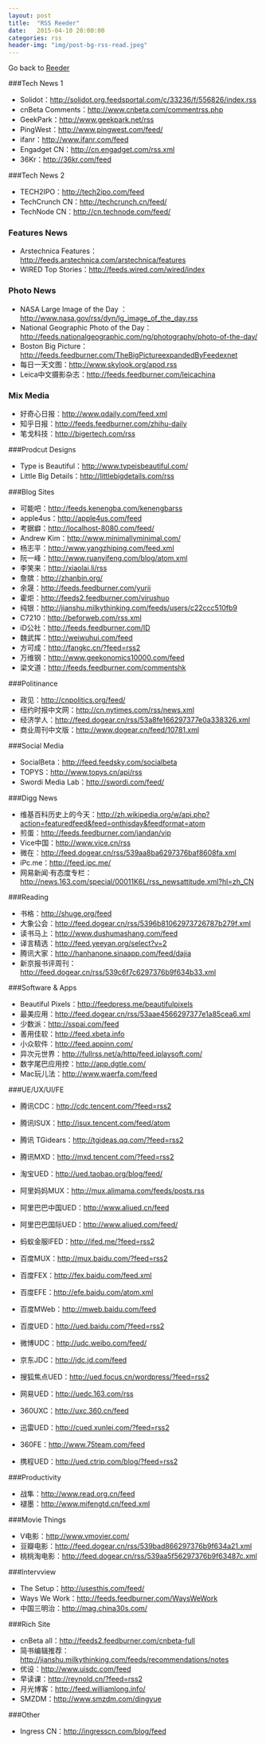 ```yaml
---
layout: post
title:  "RSS Reeder"
date:   2015-04-10 20:00:00
categories: rss
header-img: "img/post-bg-rss-read.jpeg"
---
```


Go back to <a href="http://reederapp.com/" target="_blank">Reeder </a>

###Tech News 1

- Solidot：http://solidot.org.feedsportal.com/c/33236/f/556826/index.rss
- cnBeta Comments：http://www.cnbeta.com/commentrss.php
- GeekPark：http://www.geekpark.net/rss
- PingWest：http://www.pingwest.com/feed/
- ifanr：http://www.ifanr.com/feed
- Engadget CN：http://cn.engadget.com/rss.xml
- 36Kr：http://36kr.com/feed

###Tech News 2

- TECH2IPO：http://tech2ipo.com/feed
- TechCrunch CN：http://techcrunch.cn/feed/
- TechNode CN：http://cn.technode.com/feed/

### Features News

- Arstechnica Features：http://feeds.arstechnica.com/arstechnica/features
- WIRED Top Stories：http://feeds.wired.com/wired/index

### Photo News

- NASA Large Image of the Day ：http://www.nasa.gov/rss/dyn/lg_image_of_the_day.rss
- National Geographic Photo of the Day：http://feeds.nationalgeographic.com/ng/photography/photo-of-the-day/
- Boston Big Picture：http://feeds.feedburner.com/TheBigPictureexpandedByFeedexnet
- 每日一天文图：http://www.skylook.org/apod.rss
- Leica中文摄影杂志：http://feeds.feedburner.com/leicachina 

### Mix Media

- 好奇心日报：http://www.qdaily.com/feed.xml
- 知乎日报：http://feeds.feedburner.com/zhihu-daily 
- 笔戈科技：http://bigertech.com/rss

###Prodcut Designs

- Type is Beautiful：http://www.typeisbeautiful.com/
- Little Big Details：http://littlebigdetails.com/rss

###Blog Sites

- 可能吧：http://feeds.kenengba.com/kenengbarss
- apple4us：http://apple4us.com/feed 
- 考据癖：http://localhost-8080.com/feed/
- Andrew Kim：http://www.minimallyminimal.com/
- 杨志平：http://www.yangzhiping.com/feed.xml
- 阮一峰：http://www.ruanyifeng.com/blog/atom.xml
- 李笑来：http://xiaolai.li/rss
- 詹膑：http://zhanbin.org/
- 余晟：http://feeds.feedburner.com/yurii
- 霍炬：http://feeds2.feedburner.com/virushuo
- 纯银：http://jianshu.milkythinking.com/feeds/users/c22ccc510fb9
- C7210：http://beforweb.com/rss.xml
- iD公社：http://feeds.feedburner.com/ID
- 魏武挥：http://weiwuhui.com/feed
- 方可成：http://fangkc.cn/?feed=rss2
- 万维钢：http://www.geekonomics10000.com/feed
- 梁文道：http://feeds.feedburner.com/commentshk

###Politinance

- 政见：http://cnpolitics.org/feed/
- 纽约时报中文网：http://cn.nytimes.com/rss/news.xml 
- 经济学人：http://feed.dogear.cn/rss/53a8fe166297377e0a338326.xml
- 商业周刊中文版：http://www.dogear.cn/feed/10781.xml 

###Social Media

- SocialBeta：http://feed.feedsky.com/socialbeta
- TOPYS：http://www.topys.cn/api/rss
- Swordi Media Lab：http://swordi.com/feed/

###Digg News

- 维基百科历史上的今天：http://zh.wikipedia.org/w/api.php?action=featuredfeed&feed=onthisday&feedformat=atom
- 煎蛋：http://feeds.feedburner.com/jandan/vip
- Vice中国：http://www.vice.cn/rss
- 微在：http://feed.dogear.cn/rss/539aa8ba6297376baf8608fa.xml
- iPc.me：http://feed.ipc.me/
- 网易新闻·有态度专栏：http://news.163.com/special/00011K6L/rss_newsattitude.xml?hl=zh_CN

###Reading

- 书格：http://shuge.org/feed
- 大象公会：http://feed.dogear.cn/rss/5396b81062973726787b279f.xml
- 读书马上：http://www.dushumashang.com/feed
- 译言精选：http://feed.yeeyan.org/select?v=2
- 腾讯大家：http://hanhanone.sinaapp.com/feed/dajia
- 新京报书评周刊：http://feed.dogear.cn/rss/539c6f7c6297376b9f634b33.xml

###Software & Apps 

- Beautiful Pixels：http://feedpress.me/beautifulpixels
- 最美应用：http://feed.dogear.cn/rss/53aae4566297377e1a85cea6.xml
- 少数派：http://sspai.com/feed
- 善用佳软：http://feed.xbeta.info
- 小众软件：http://feed.appinn.com/
- 异次元世界：http://fullrss.net/a/http/feed.iplaysoft.com/
- 数字尾巴应用控：http://app.dgtle.com/
- Mac玩儿法：http://www.waerfa.com/feed

###UE/UX/UI/FE

- 腾讯CDC：http://cdc.tencent.com/?feed=rss2
- 腾讯ISUX：http://isux.tencent.com/feed/atom 
- 腾讯 TGidears：http://tgideas.qq.com/?feed=rss2
- 腾讯MXD：http://mxd.tencent.com/?feed=rss2

- 淘宝UED：http://ued.taobao.org/blog/feed/
- 阿里妈妈MUX：http://mux.alimama.com/feeds/posts.rss
- 阿里巴巴中国UED：http://www.aliued.cn/feed
- 阿里巴巴国际UED：http://www.aliued.com/feed/
- 蚂蚁金服IFED：http://ifed.me/?feed=rss2

- 百度MUX：http://mux.baidu.com/?feed=rss2
- 百度FEX：http://fex.baidu.com/feed.xml
- 百度EFE：http://efe.baidu.com/atom.xml
- 百度MWeb：http://mweb.baidu.com/feed
- 百度UED：http://ued.baidu.com/?feed=rss2

- 微博UDC：http://udc.weibo.com/feed/
- 京东JDC：http://jdc.jd.com/feed
- 搜狐焦点UED：http://ued.focus.cn/wordpress/?feed=rss2
- 网易UED：http://uedc.163.com/rss
- 360UXC：http://uxc.360.cn/feed
- 迅雷UED：http://cued.xunlei.com/?feed=rss2
- 360FE：http://www.75team.com/feed
- 携程UED：http://ued.ctrip.com/blog/?feed=rss2

###Productivity

- 战隼：http://www.read.org.cn/feed
- 褪墨：http://www.mifengtd.cn/feed.xml


###Movie Things

- V电影：http://www.vmovier.com/ 
- 豆瓣电影：http://feed.dogear.cn/rss/539bad866297376b9f634a21.xml
- 桃桃淘电影：http://feed.dogear.cn/rss/539aa5f56297376b9f63487c.xml

###Intervview

- The Setup：http://usesthis.com/feed/
- Ways We Work：http://feeds.feedburner.com/WaysWeWork
- 中国三明治：http://mag.china30s.com/

###Rich Site 

- cnBeta all：http://feeds2.feedburner.com/cnbeta-full
- 简书编辑推荐：http://jianshu.milkythinking.com/feeds/recommendations/notes
- 优设：http://www.uisdc.com/feed
- 早读课：http://reynold.cn/?feed=rss2
- 月光博客：http://feed.williamlong.info/
- SMZDM：http://www.smzdm.com/dingyue

###Other 

- Ingress CN：http://ingresscn.com/blog/feed


